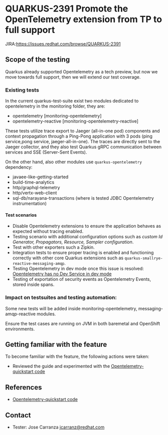 # QUARKUS-2391 Promote the OpenTelemetry extension from TP to full support
JIRA:https://issues.redhat.com/browse/QUARKUS-2391
## Scope of the testing
Quarkus already supported Opentelemetry as a tech preview, but now we move towards full support, then we will extend our test coverage.
### Existing tests
In the current quarkus-test-suite exist two modules dedicated to opentelemetry in the monitoring folder, they are:

- opentelemetry [monitoring-opentelemetry]
- opentelemetry-reactive [monitoring-opentelemetry-reactive]

These tests utilize trace export to Jaeger (all-in-one pod) components and context propagation through a Ping-Pong application with 3 pods (ping service,pong service, jaeger-all-in-one).
The traces are directly sent to the Jaeger collector, and they also test Quarkus gRPC communication between services and SSE (Server-Sent Events).

On the other hand, also other modules use ```quarkus-opentelemetry``` dependency:
- javaee-like-getting-started
- build-time-analytics
- http/graphql-telemetry
- http/vertx-web-client
- sql-db/narayana-transactions (where is tested JDBC Opentelemetry instrumentation)

#### Test scenarios
- Disable Opentelemetry extensions to ensure the application behaves as expected without tracing enabled.
- Testing scenario with additional configuration options such as *custom Id Generator, Propagators, Resource, Sampler configuration*.
- Test with other exporters such a Zipkin.
- Integration tests to ensure proper tracing is enabled and functioning correctly with other core Quarkus extensions such as ```quarkus-smallrye-reactive-messaging-amqp```.
- Testing Opentelemetry in dev mode once this issue is resolved:  [Opentelemetry has no Dev Service in dev mode](https://issues.redhat.com/browse/QUARKUS-4186)
- Testing of exportation of security events as Opentelemetry Events, stored inside spans.

### Impact on testsuites and testing automation:
Some new tests will be added inside monitoring-opentelemetry, messaging-amqp-reactive modules.

Ensure the test cases are running on JVM in both baremetal and OpenShift environments.

## Getting familiar with the feature
To become familiar with the feature, the following actions were taken:
- Reviewed the guide and experimented with the [Opentelemetry-quickstart code](https://github.com/quarkusio/quarkus-quickstarts/tree/main/opentelemetry-quickstart)

## References
- [Opentelemetry-quickstart code](https://github.com/quarkusio/quarkus-quickstarts/tree/main/opentelemetry-quickstart)
## Contact
- Tester: Jose Carranza  <jcarranz@redhat.com>